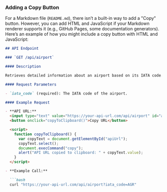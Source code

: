
### Adding a Copy Button

For a Markdown file (`README.md`), there isn’t a built-in way to add a "Copy" button. However, you can add HTML and JavaScript if your Markdown renderer supports it (e.g., GitHub Pages, some documentation generators). Here’s an example of how you might include a copy button with HTML and JavaScript:

```markdown
## API Endpoint

### `GET /api/airport`

#### Description

Retrieves detailed information about an airport based on its IATA code. Returns information about the airport, the city it is located in, and the country of that city.

#### Request Parameters

- `iata_code` (required): The IATA code of the airport.

#### Example Request

- **API URL:** 
  <input type="text" value="https://your-api-url.com/api/airport" id="apiUrl" readonly style="width: 100%; padding: 5px; margin-bottom: 10px;" />
  <button onclick="copyToClipboard()">Copy URL</button>

  <script>
    function copyToClipboard() {
      var copyText = document.getElementById("apiUrl");
      copyText.select();
      document.execCommand("copy");
      alert("API URL copied to clipboard: " + copyText.value);
    }
  </script>

- **Example Call:**

  ```bash
  curl "https://your-api-url.com/api/airport?iata_code=AGR"
